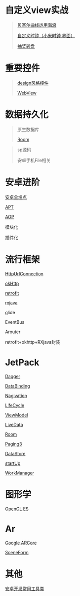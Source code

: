 
# 自定义view实战 

   >[贝塞尔曲线运用海浪](https://github.com/sunnnydaydev/CustmoViewPractise) 
   >
   >[自定义时钟（小米时钟 界面）](https://github.com/sunnnydaydev/CustmoViewPractise)
   >
   >[抽奖转盘](https://github.com/sunnnydaydev/Plate/tree/master)
   >

# 重要控件

> [design风格控件](https://github.com/sunnnydaydev/MaterialDesign)
>
> [WebView](https://github.com/sunnnydaydev/WebView)
>


# 数据持久化

> 原生数据库
>
>
> [Room](https://github.com/sunnnydaydev/NoteRoom)
>

> sp源码
>
> 安卓手机File相关



# 安卓进阶

   
  [安卓全埋点](https://github.com/sunnnydaydev/BuryingPoint/tree/master)
   
  [APT](https://github.com/sunnnydaydev/AnnotationProcessorTool)
 
  [AOP](https://github.com/sunnnydaydev/AppClick_AspectJ_AOP)
 
  模块化
  
  插件化 
  
# 流行框架
  
[HttpUrlConnection](https://github.com/sunnnydaydev/NoteHttpUrlConnection)
  
[okHttp](https://github.com/sunnnydaydev/NoteOkHttp)
  
[retrofit](https://github.com/sunnnydaydev/NoteRetrofit)
  
[rxjava](https://github.com/sunnnydaydev/NoteRxJava)
  
glide

EventBus

Arouter
  
retrofit+okhttp+RXjava封装
  
# JetPack

[Dagger](https://github.com/sunnnydaydev/DI)

[DataBinding](https://github.com/sunnnydaydev/DataBingding)

[Nagivation](https://github.com/sunnnydaydev/NoteNavigation)

[LifeCycle](https://github.com/sunnnydaydev/NoteLifeCycle/blob/master/README.md)

[ViewModel](https://github.com/sunnnydaydev/NoteViewModel/blob/master/README.md)

[LiveData](https://github.com/sunnnydaydev/NoteLiveData/blob/master/README.md)

[Room](https://github.com/sunnnydaydev/NoteRoom)

[Paging3](https://github.com/sunnnydaydev/NotePaging3)

[DataStore](https://github.com/sunnnydaydev/NoteDataStore)

[startUp](https://github.com/sunnnydaydev/NoteStartUp)

[WorkManager](https://github.com/sunnnydaydev/NoteWorkManager)



# 图形学

 [OpenGL ES](https://github.com/sunnnydaydev/OpenGlES)
 
# Ar
 
[Google ARCore](https://github.com/sunnnydaydev/NoteGoogleArCore)
 
[SceneForm](https://github.com/sunnnydaydev/NoteSceneForm)

# 其他
  
 [安卓开发常用工具类](https://github.com/sunnnydaydev/UtilsTool)
 

  

  
  
  
